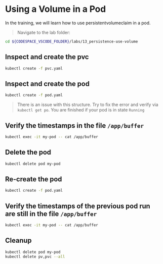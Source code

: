 # Using a Volume in a Pod

In the training, we will learn how to use persistentvolumeclaim in a pod.

>Navigate to the lab folder:

```bash
cd ${CODESPACE_VSCODE_FOLDER}/labs/13_persistence-use-volume
```

## Inspect and create the pvc

```bash
kubectl create -f pvc.yaml
```

## Inspect and create the pod

```bash
kubectl create -f pod.yaml
```

>There is an issue with this structure. Try to fix the error and verify via `kubectl get po`. You are finished if your pod is in state `Running`

## Verify the timestamps in the file `/app/buffer`

```bash
kubectl exec -it my-pod -- cat /app/buffer
```

## Delete the pod

```bash
kubectl delete pod my-pod
```

## Re-create the pod

```bash
kubectl create -f pod.yaml
```

## Verify the timestamps of the previous pod run are still in the file `/app/buffer`

```bash
kubectl exec -it my-pod -- cat /app/buffer
```

## Cleanup

```bash
kubectl delete pod my-pod
kubectl delete pv,pvc --all
```
